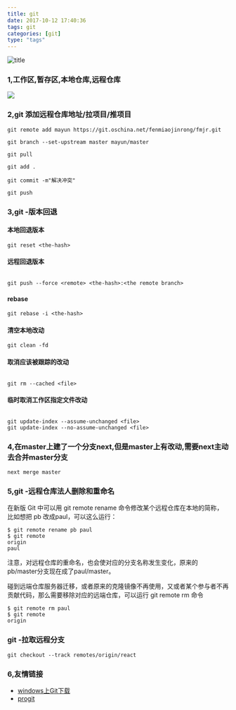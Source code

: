 ```yaml
---
title: git
date: 2017-10-12 17:40:36
tags: git
categories: [git]
type: "tags"
---
```

![title](https://cdn.suisuijiang.com/ImageMessage/5adad39555703565e79040fa_1536162873587.png?width=580&height=271&imageView2/3/w/537/h/250)
<!--more-->

### 1,工作区,暂存区,本地仓库,远程仓库
![](https://cdn.wangyaxing.cn/git.png)
### 2,git 添加远程仓库地址/拉项目/推项目
```
git remote add mayun https://git.oschina.net/fenmiaojinrong/fmjr.git

git branch --set-upstream master mayun/master

git pull

git add .

git commit -m"解决冲突"

git push

```
### 3,git -版本回退
#### 本地回退版本
```
git reset <the-hash>
```

#### 远程回退版本
```

git push --force <remote> <the-hash>:<the remote branch>
```

#### rebase
```
git rebase -i <the-hash>
```

#### 清空本地改动
```
git clean -fd
```

#### 取消应该被跟踪的改动
```

git rm --cached <file>
```

#### 临时取消工作区指定文件改动
```

git update-index --assume-unchanged <file> 
git update-index --no-assume-unchanged <file>
```

### 4,在master上建了一个分支next,但是master上有改动,需要next主动去合并master分支
```
next merge master
```
### 5,git -远程仓库法人删除和重命名
在新版 Git 中可以用 git remote rename 命令修改某个远程仓库在本地的简称，比如想把 pb 改成paul，可以这么运行：
```
$ git remote rename pb paul
$ git remote
origin
paul
```
注意，对远程仓库的重命名，也会使对应的分支名称发生变化，原来的 pb/master分支现在成了paul/master。

碰到远端仓库服务器迁移，或者原来的克隆镜像不再使用，又或者某个参与者不再贡献代码，那么需要移除对应的远端仓库，可以运行 git remote rm 命令
```
$ git remote rm paul
$ git remote
origin
```
### git -拉取远程分支
```
git checkout --track remotes/origin/react
```

### 6,友情链接
- [windows上Git下载](http://pan.baidu.com/s/1i5L40aL)
- [progit](http://git.oschina.net/progit/)